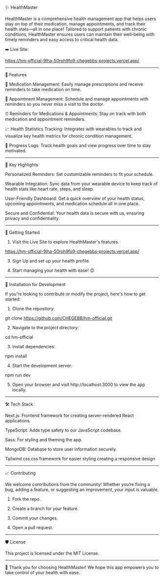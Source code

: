 
🩺 HealthMaster

HealthMaster is a comprehensive health management app that helps users stay on top of their medication, manage appointments, and track their health stats—all in one place! Tailored to support patients with chronic conditions, HealthMaster ensures users can maintain their well-being with timely reminders and easy access to critical health data.

➡️ Live Site:

https://hm-official-9lha-50roh9fo9-chegebbs-projects.vercel.app/

---

🚀 Features

💊 Medication Management: Easily manage prescriptions and receive reminders to take medication on time.

📅 Appointment Management: Schedule and manage appointments with reminders so you never miss a visit to the doctor.

⏰ Reminders for Medications & Appointments: Stay on track with both medication and appointment reminders.

📈 Health Statistics Tracking: Integrates with wearables to track and visualize key health metrics for chronic condition management.

📝 Progress Logs: Track health goals and view progress over time to stay motivated.



---

🌟 Key Highlights

Personalized Reminders: Set customizable reminders to fit your schedule.

Wearable Integration: Sync data from your wearable device to keep track of health stats like heart rate, steps, and sleep.

User-Friendly Dashboard: Get a quick overview of your health status, upcoming appointments, and medication schedule all in one place.

Secure and Confidential: Your health data is secure with us, ensuring privacy and confidentiality.



---

📲 Getting Started

1. Visit the Live Site to explore HealthMaster's features.

https://hm-official-9lha-50roh9fo9-chegebbs-projects.vercel.app/


3. Sign Up and set up your health profile.


4. Start managing your health with ease! 😊




---

🔧 Installation for Development

If you're looking to contribute or modify the project, here's how to get started:

1. Clone the repository:

git clone https://github.com/CHEGEBB/hm-official.git


2. Navigate to the project directory:

cd hm-official 


3. Install dependencies:

npm install


4. Start the development server:

npm run dev


5. Open your browser and visit http://localhost:3000 to view the app locally.




---

🛠️ Tech Stack

Next.js: Frontend framework for creating server-rendered React applications.

TypeScript: Adds type safety to our JavaScript codebase.

Sass: For styling and theming the app.

MongoDB: Database to store user information securely.

Tailwind css:css framework for easier styling creating a responsive design 



---

📈 Contributing

We welcome contributions from the community! Whether you’re fixing a bug, adding a feature, or suggesting an improvement, your input is valuable.

1. Fork the repo.


2. Create a branch for your feature.


3. Commit your changes.


4. Open a pull request.




---

🛡️ License

This project is licensed under the MIT License.


---

💙 Thank you for choosing HealthMaster! We hope this app empowers you to take control of your health with ease.

